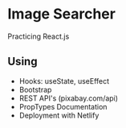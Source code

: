 # Image Searcher

Practicing React.js

## Using

- Hooks: useState, useEffect
- Bootstrap
- REST API's (pixabay.com/api)
- PropTypes Documentation
- Deployment with Netlify